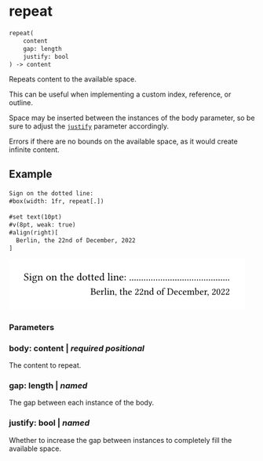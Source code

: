 
# repeat

```
repeat(
    content
    gap: length
    justify: bool
) -> content
```
Repeats content to the available space.

This can be useful when implementing a custom index, reference, or
outline.

Space may be inserted between the instances of the body parameter, so be
sure to adjust the
[`justify`](/reference/layout/repeat/#parameters-justify) parameter
accordingly.

Errors if there are no bounds on the available space, as it would create
infinite content.

## Example

<div class="previewed-code">

    Sign on the dotted line:
    #box(width: 1fr, repeat[.])

    #set text(10pt)
    #v(8pt, weak: true)
    #align(right)[
      Berlin, the 22nd of December, 2022
    ]

<div class="preview">

![Preview](/assets/2c620b6b8e39dd107ac681286f399070.png)

</div>

</div>


### Parameters


### body: content | _required_ _positional_

The content to repeat.


### gap: length | _named_

The gap between each instance of the body.


### justify: bool | _named_

Whether to increase the gap between instances to completely fill the
available space.

